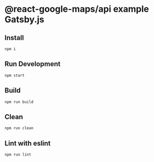 # @react-google-maps/api example Gatsby.js

## Install

```#!/bin/bash
npm i
```

## Run Development

```#!/bin/bash
npm start
```

## Build

```#!/bin/bash
npm run build
```

## Clean

```#!/bin/bash
npm run clean
```

## Lint with eslint

```#!/bin/bash
npm run lint
```

